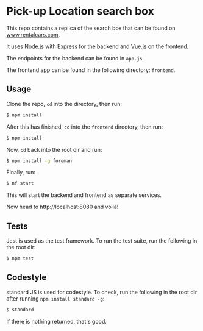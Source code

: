 # Pick-up Location search box

This repo contains a replica of the search box that can be found on www.rentalcars.com.

It uses Node.js with Express for the backend and Vue.js on the frontend.

The endpoints for the backend can be found in `app.js`.

The frontend app can be found in the following directory: `frontend`.

## Usage

Clone the repo, `cd` into the directory, then run:

```bash
$ npm install
```

After this has finished, `cd` into the `frontend` directory, then run:

```bash
$ npm install
```

Now, `cd` back into the root dir and run:

```bash
$ npm install -g foreman
```

Finally, run:

```bash
$ nf start
```

This will start the backend and frontend as separate services.

Now head to http://localhost:8080 and voilà!

## Tests

Jest is used as the test framework. To run the test suite, run the following in the root dir:

```bash
$ npm test
```

## Codestyle

standard JS is used for codestyle. To check, run the following in the root dir after running `npm install standard -g`:

```bash
$ standard
```

If there is nothing returned, that's good.